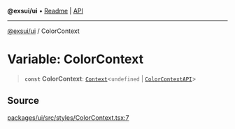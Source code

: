 **@exsui/ui** • [Readme](../README.md) \| [API](../globals.md)

***

[@exsui/ui](../README.md) / ColorContext

# Variable: ColorContext

> **`const`** **ColorContext**: [`Context`](../-internal-/interfaces/Context.md)\<`undefined` \| [`ColorContextAPI`](../interfaces/ColorContextAPI.md)\>

## Source

[packages/ui/src/styles/ColorContext.tsx:7](https://github.com/dirheimerb/exsui/blob/c97dab6/packages/ui/src/styles/ColorContext.tsx#L7)
